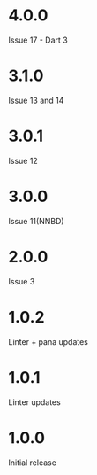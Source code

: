 # 4.0.0
Issue 17 - Dart 3

# 3.1.0
Issue 13 and 14

# 3.0.1
Issue 12

# 3.0.0 
Issue 11(NNBD)

# 2.0.0
Issue 3

# 1.0.2
Linter + pana updates

# 1.0.1
Linter updates

# 1.0.0
Initial release